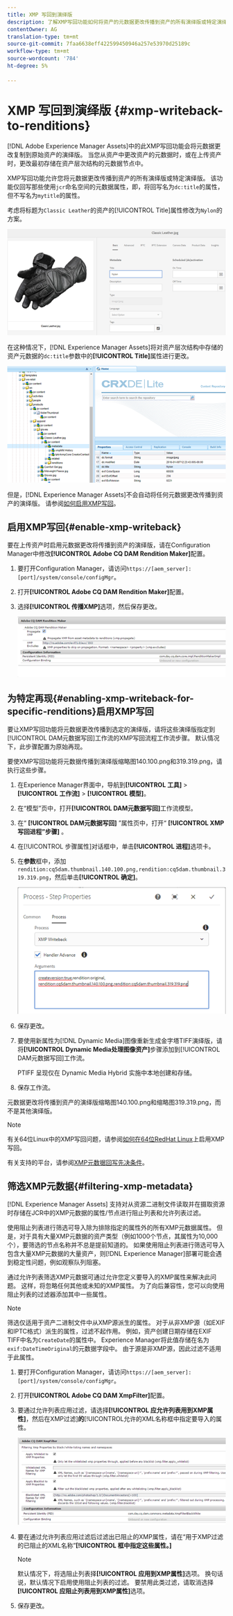 ```yaml
---
title: XMP 写回到演绎版
description: 了解XMP写回功能如何将资产的元数据更改传播到资产的所有演绎版或特定演绎版。
contentOwner: AG
translation-type: tm+mt
source-git-commit: 7faa6638eff422599450946a257e53970d25189c
workflow-type: tm+mt
source-wordcount: '784'
ht-degree: 5%

---
```



# XMP 写回到演绎版 {#xmp-writeback-to-renditions}

[!DNL Adobe Experience Manager Assets]中的此XMP写回功能会将元数据更改复制到原始资产的演绎版。 当您从资产中更改资产的元数据时，或在上传资产时，更改最初存储在资产层次结构的元数据节点中。

XMP写回功能允许您将元数据更改传播到资产的所有演绎版或特定演绎版。 该功能仅回写那些使用`jcr`命名空间的元数据属性，即，将回写名为`dc:title`的属性，但不写名为`mytitle`的属性。

考虑将标题为`Classic Leather`的资产的[!UICONTROL Title]属性修改为`Nylon`的方案。

![元数据](assets/metadata.png)

在这种情况下，[!DNL Experience Manager Assets]将对资产层次结构中存储的资产元数据的`dc:title`参数中的&#x200B;**[!UICONTROL Title]**&#x200B;属性进行更改。

![metadata_stored](assets/metadata_stored.png)

但是，[!DNL Experience Manager Assets]不会自动将任何元数据更改传播到资产的演绎版。 请参阅[如何启用XMP写回](#enable-xmp-writeback)。

## 启用XMP写回{#enable-xmp-writeback}

要在上传资产时启用元数据更改将传播到资产的演绎版，请在Configuration Manager中修改&#x200B;**[!UICONTROL Adobe CQ DAM Rendition Maker]**&#x200B;配置。

1. 要打开Configuration Manager，请访问`https://[aem_server]:[port]/system/console/configMgr`。
1. 打开&#x200B;**[!UICONTROL Adobe CQ DAM Rendition Maker]**&#x200B;配置。
1. 选择&#x200B;**[!UICONTROL 传播XMP]**&#x200B;选项，然后保存更改。

   ![chlimage_1-135](assets/chlimage_1-346.png)

## 为特定再现{#enabling-xmp-writeback-for-specific-renditions}启用XMP写回

要让XMP写回功能将元数据更改传播到选定的演绎版，请将这些演绎版指定到[!UICONTROL DAM元数据写回]工作流的XMP写回流程工作流步骤。 默认情况下，此步骤配置为原始再现。

要使XMP写回功能将元数据传播到演绎版缩略图140.100.png和319.319.png，请执行这些步骤。

1. 在Experience Manager界面中，导航到&#x200B;**[!UICONTROL 工具]** > **[!UICONTROL 工作流]** > **[!UICONTROL 模型]**。
1. 在“模型”页中，打开&#x200B;**[!UICONTROL DAM元数据写回]**&#x200B;工作流模型。
1. 在“ **[!UICONTROL DAM元数据写回]** ”属性页中，打开“ **[!UICONTROL XMP写回进程”步骤]** 。
1. 在[!UICONTROL 步骤属性]对话框中，单击&#x200B;**[!UICONTROL 进程]**&#x200B;选项卡。
1. 在&#x200B;**参数**&#x200B;框中，添加`rendition:cq5dam.thumbnail.140.100.png,rendition:cq5dam.thumbnail.319.319.png`，然后单击&#x200B;**[!UICONTROL 确定]**。

   ![step_properties](assets/step_properties.png)

1. 保存更改。
1. 要使用新属性为[!DNL Dynamic Media]图像重新生成金字塔TIFF演绎版，请将&#x200B;**[!UICONTROL Dynamic Media处理图像资产]**&#x200B;步骤添加到[!UICONTROL DAM元数据写回]工作流。

   PTIFF 呈现仅在 Dynamic Media Hybrid 实施中本地创建和存储。

1. 保存工作流。

元数据更改将传播到资产的演绎版缩略图140.100.png和缩略图319.319.png，而不是其他演绎版。

>[!NOTE]
>
>有关64位Linux中的XMP写回问题，请参阅[如何在64位RedHat Linux](https://helpx.adobe.com/experience-manager/kb/enable-xmp-write-back-64-bit-redhat.html)上启用XMP写回。
>
>有关支持的平台，请参阅[XMP元数据回写先决条件](/help/sites-deploying/technical-requirements.md#requirements-for-aem-assets-xmp-metadata-write-back)。

## 筛选XMP元数据{#filtering-xmp-metadata}

[!DNL Experience Manager Assets] 支持对从资源二进制文件读取并在摄取资源时存储在JCR中的XMP元数据的属性/节点进行阻止列表和允许列表过滤。

使用阻止列表进行筛选可导入除为排除指定的属性外的所有XMP元数据属性。 但是，对于具有大量XMP元数据的资产类型（例如1000个节点，其属性为10,000个），要筛选的节点名称并不总是提前知道的。 如果使用阻止列表进行筛选可导入包含大量XMP元数据的大量资产，则[!DNL Experience Manager]部署可能会遇到稳定性问题，例如观察队列阻塞。

通过允许列表筛选XMP元数据可通过允许您定义要导入的XMP属性来解决此问题。 这样，将忽略任何其他或未知的XMP属性。 为了向后兼容性，您可以向使用阻止列表的过滤器添加其中一些属性。

>[!NOTE]
>
>筛选仅适用于资产二进制文件中从XMP源派生的属性。 对于从非XMP源（如EXIF和IPTC格式）派生的属性，过滤不起作用。 例如，资产创建日期存储在EXIF TIFF中名为`CreateDate`的属性中。 Experience Manager将此值存储在名为`exif:DateTimeOriginal`的元数据字段中。 由于源是非XMP源，因此过滤不适用于此属性。

1. 要打开Configuration Manager，请访问`https://[aem_server]:[port]/system/console/configMgr`。
1. 打开&#x200B;**[!UICONTROL Adobe CQ DAM XmpFilter]**&#x200B;配置。
1. 要通过允许列表应用过滤，请选择&#x200B;**[!UICONTROL 应允许列表用到XMP属性]**，然后在XMP过滤&#x200B;]**的**[!UICONTROL &#x200B;允许的XML名称框中指定要导入的属性。

   ![chlimage_1-136](assets/chlimage_1-347.png)

1. 要在通过允许列表应用过滤后过滤出已阻止的XMP属性，请在“用于XMP过滤的已阻止的XML名称”**[!UICONTROL 框中指定这些属性。]**

   >[!NOTE]
   >
   >默认情况下，将选阻止列表择&#x200B;**[!UICONTROL 应用到XMP属性]**&#x200B;选项。 换句话说，默认情况下启用使用阻止列表的过滤。 要禁用此类过滤，请取消选择&#x200B;**[!UICONTROL 应阻止列表用到XMP属性]**&#x200B;选项。

1. 保存更改。
